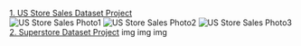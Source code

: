 [1. US Store Sales Dataset Project](/Data-Analytics/Tableau%20Projects/US%20Store%20Sales%20Dataset/)<br>
![US Store Sales Photo1](./Geomap.png)
![US Store Sales Photo2](ProfitPerMarket.png)
![US Store Sales Photo3](/SAPPYear.png)
[2. Superstore Dataset Project](/Data-Analytics/Tableau%20Projects/Superstore%20Dataset/)
img img img 